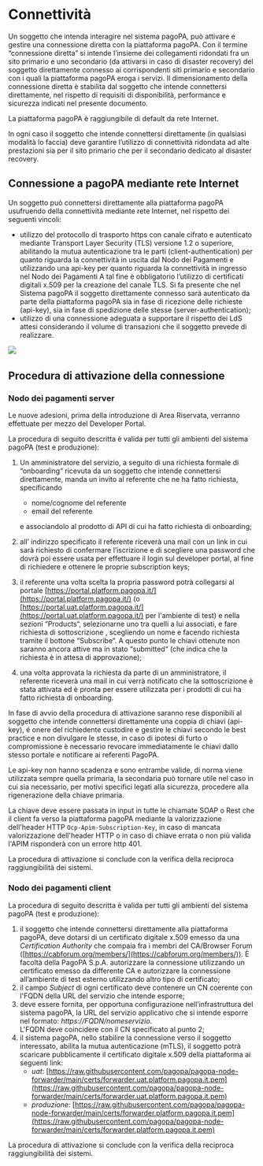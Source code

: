 # Connettività

Un soggetto che intenda interagire nel sistema pagoPA, può attivare e gestire una connessione diretta con la piattaforma pagoPA. Con il termine “connessione diretta” si intende l’insieme dei collegamenti ridondati fra un sito primario e uno secondario (da attivarsi in caso di disaster recovery) del soggetto direttamente connesso ai corrispondenti siti primario e secondario con i quali la piattaforma pagoPA eroga i servizi. Il dimensionamento della connessione diretta è stabilita dal soggetto che intende connettersi direttamente, nel rispetto di requisiti di disponibilità, performance e sicurezza indicati nel presente documento.&#x20;

La piattaforma pagoPA è raggiungibile di default da rete Internet.

In ogni caso il soggetto che intende connettersi direttamente (in qualsiasi modalità lo faccia) deve garantire l’utilizzo di connettività ridondata ad alte prestazioni sia per il sito primario che per il secondario dedicato al disaster recovery.&#x20;

## Connessione a pagoPA mediante rete Internet&#x20;

Un soggetto può connettersi direttamente alla piattaforma pagoPA usufruendo della connettività mediante rete Internet, nel rispetto dei seguenti vincoli:&#x20;

* utilizzo del protocollo di trasporto https con canale cifrato e autenticato mediante Transport Layer Security (TLS) versione 1.2 o superiore, abilitando la mutua autenticazione tra le parti (client-authentication) per quanto riguarda la connettività in uscita dal Nodo dei Pagamenti e utilizzando una api-key per quanto riguarda la connettività in ingresso nel Nodo dei Pagamenti A tal fine è obbligatorio l’utilizzo di certificati digitali x.509 per la creazione del canale TLS. Si fa presente che nel Sistema pagoPA il soggetto direttamente connesso sarà autenticato da parte della piattaforma pagoPA sia in fase di ricezione delle richieste (api-key), sia in fase di spedizione delle stesse (server-authentication);
* utilizzo di una connessione adeguata a supportare il rispetto dei LdS attesi considerando il volume di transazioni che il soggetto prevede di realizzare.



![](../.gitbook/assets/connettività.png)

## Procedura di attivazione della connessione

### Nodo dei pagamenti server

Le nuove adesioni, prima della introduzione di Area Riservata, verranno effettuate per mezzo del Developer Portal.

La procedura di seguito descritta è valida per tutti gli ambienti del sistema pagoPA (test e produzione):

1.  Un amministratore del servizio, a seguito di una richiesta formale di “onboarding“ ricevuta da un soggetto che intende connettersi direttamente, manda un invito al referente che ne ha fatto richiesta, specificando

    * nome/cognome del referente
    * email del referente

    e associandolo al prodotto di API di cui ha fatto richiesta di onboarding;
2. all’ indirizzo specificato il referente riceverà una mail con un link in cui sarà richiesto di confermare l’iscrizione e di scegliere una password che dovrà poi essere usata per effettuare il login sul developer portal, al fine di richiedere e ottenere le proprie subscription keys;
3. il referente una volta scelta la propria password potrà collegarsi al portale [https://portal.platform.pagopa.it/](https://portal.platform.pagopa.it/) (o [https://portal.uat.platform.pagopa.it/](https://portal.uat.platform.pagopa.it/) per l'ambiente di test) e nella sezioni “Products“, selezionarne uno tra quelli a lui associati, e fare richiesta di sottoscrizione , scegliendo un nome e facendo richiesta tramite il bottone “Subscribe“.  A questo punto le chiavi ottenute  non saranno ancora attive ma  in stato “submitted“ (che indica che la richiesta è in attesa di approvazione);
4. una volta approvata la richiesta da parte di un amministratore, il referente riceverà una mail in cui verrà notificato che  la sottoscrizione è stata attivata ed è pronta per essere utilizzata per i prodotti di cui ha fatto richiesta di onboarding.

In fase di avvio della procedura di attivazione saranno rese disponibili al soggetto che intende connettersi direttamente una coppia di chiavi (api-key), é onere del richiedente custodire e gestire le chiavi secondo le best practice e non divulgare le stesse, in caso di ipotesi di furto o compromissione è necessario revocare immediatamente le chiavi dallo stesso portale e notificare ai referenti PagoPA.

Le api-key non hanno scadenza e sono entrambe valide, di norma viene utilizzata sempre quella primaria, la secondaria può tornare utile nel caso in cui sia necessario, per motivi specifici legati alla sicurezza, procedere alla rigenerazione della chiave primaria.

La chiave deve essere passata in input in tutte le chiamate SOAP o Rest che il client fa verso la piattaforma pagoPA mediante la valorizzazione dell'header HTTP `Ocp-Apim-Subscription-Key`, in caso di mancata valorizzazione dell'header HTTP o in caso di chiave errata o non più valida l'APIM risponderà con un errore http 401.

La procedura di attivazione si conclude con la verifica della reciproca raggiungibilità dei sistemi.

### Nodo dei pagamenti client

La procedura di seguito descritta è valida per tutti gli ambienti del sistema pagoPA (test e produzione):

1. il soggetto che intende connettersi direttamente alla piattaforma pagoPA, deve dotarsi di un certificato digitale x.509 emesso da una _Certification Authority_ che compaia fra i membri del CA/Browser Forum ([https://cabforum.org/members/](https://cabforum.org/members/)). È facoltà della PagoPA S.p.A. autorizzare la connessione utilizzando un certificato emesso da differente CA e autorizzare la connessione all’ambiente di test esterno utilizzando altro tipo di certificato;
2. il campo _Subject_ di ogni certificato deve contenere un CN coerente con l'FQDN della URL del servizio che intende esporre;
3. deve essere fornita, per opportuna configurazione nell’infrastruttura del sistema pagoPA, la URL del servizio applicativo che si intende esporre nel formato: _https://FQDN/nomeservizio_. \
   L'FQDN deve coincidere con il CN specificato al punto 2;
4. il sistema pagoPA, nello stabilire la connessione verso il soggetto interessato, abilita la mutua autenticazione (mTLS), il soggetto potrà scaricare pubblicamente il certificato digitale x.509 della piattaforma ai seguenti link:
   * _uat_: [https://raw.githubusercontent.com/pagopa/pagopa-node-forwarder/main/certs/forwarder.uat.platform.pagopa.it.pem](https://raw.githubusercontent.com/pagopa/pagopa-node-forwarder/main/certs/forwarder.uat.platform.pagopa.it.pem)
   * _produzione_: [https://raw.githubusercontent.com/pagopa/pagopa-node-forwarder/main/certs/forwarder.platform.pagopa.it.pem](https://raw.githubusercontent.com/pagopa/pagopa-node-forwarder/main/certs/forwarder.platform.pagopa.it.pem)

La procedura di attivazione si conclude con la verifica della reciproca raggiungibilità dei sistemi.
